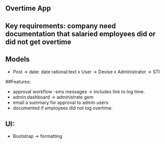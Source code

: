 ## Overtime App

## Key requirements: company need documentation that salaried employees did or did not get overtime

## Models
- Post -> date: date rational:text
x User -> Devise
x Administrator -> STI

##Features:
- approval workflow
-sms messages -> includes link to log time.
- admin dashboard -> administrate gem
- email a summary for approval to admin users
- documented if employees did not log overtime.

## UI:
- Bootstrap -> formatting